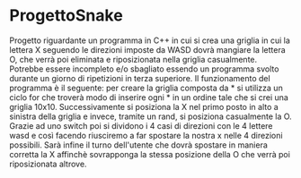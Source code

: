 # ProgettoSnake
Progetto riguardante un programma in C++ in cui si crea una griglia in cui la lettera X seguendo le direzioni imposte da WASD dovrà mangiare la lettera O, che verrà poi eliminata e riposizionata nella griglia casualmente. Potrebbe essere incompleto e/o sbagliato essendo un programma svolto durante un giorno di ripetizioni in terza superiore. Il funzionamento del programma è il seguente: per creare la griglia composta da * si utilizza un ciclo for che troverà modo di inserire ogni * in un ordine tale che si crei una griglia 10x10. Successivamente si posiziona la X nel primo posto in alto a sinistra della griglia e invece, tramite un rand, si posiziona casualmente la O. Grazie ad uno switch poi si dividono i 4 casi di direzioni con le 4 lettere wasd e così facendo riusciremo a far spostare la nostra x nelle 4 direzioni possibili. Sarà infine il turno dell'utente che dovrà spostare in maniera corretta la X affinchè sovrapponga la stessa posizione della O che verrà poi riposizionata altrove.
